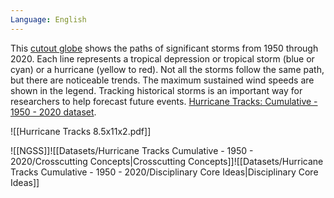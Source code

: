 ```yaml
---
Language: English
---
```

This [cutout globe](https://sos.noaa.gov/education/paper-globe-cutouts/#hurricane-tracks:-cumulative-1950-2020) shows the paths of significant storms from 1950 through 2020. Each line represents a tropical depression or tropical storm (blue or cyan) or a hurricane (yellow to red). Not all the storms follow the same path, but there are noticeable trends. The maximum sustained wind speeds are shown in the legend. Tracking historical storms is an important way for researchers to help forecast future events. [Hurricane Tracks: Cumulative - 1950 - 2020 dataset](https://sos.noaa.gov/catalog/datasets/hurricane-tracks-cumulative/).

![[Hurricane Tracks 8.5x11x2.pdf]]

![[NGSS]]![[Datasets/Hurricane Tracks Cumulative - 1950 - 2020/Crosscutting Concepts|Crosscutting Concepts]]![[Datasets/Hurricane Tracks Cumulative - 1950 - 2020/Disciplinary Core Ideas|Disciplinary Core Ideas]]